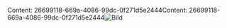 <span data-ttu-id="cbbc0-101">Content: 26699118-669a-4086-99dc-0f271d5e2444</span><span class="sxs-lookup"><span data-stu-id="cbbc0-101">Content: 26699118-669a-4086-99dc-0f271d5e2444</span></span>![Bild](21a85f30-7ece-46c3-b431-b9da732697b5.png)
